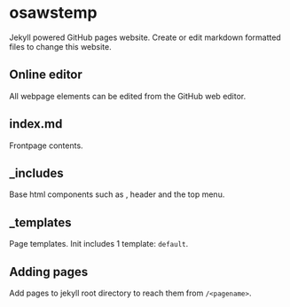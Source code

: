 # osawstemp
Jekyll powered GitHub pages website. Create or edit markdown formatted files to change this website.

## Online editor
All webpage elements can be edited from the GitHub web editor.

## index.md
Frontpage contents.

## _includes
Base html components such as <head></head>, header and the top menu.

## _templates
Page templates. Init includes 1 template: `default`.

## Adding pages
Add pages to jekyll root directory to reach them from `/<pagename>`.
